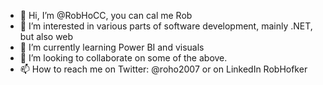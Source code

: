 - 👋 Hi, I’m @RobHoCC, you can cal me Rob
- 👀 I’m interested in various parts of software development, mainly .NET, but also web
- 🌱 I’m currently learning Power BI and visuals
- 💞️ I’m looking to collaborate on some of the above.
- 📫 How to reach me on Twitter: @roho2007 or on LinkedIn RobHofker

<!---
RobHoCC/RobHoCC is a ✨ special ✨ repository because its `README.md` (this file) appears on your GitHub profile.
You can click the Preview link to take a look at your changes.
--->

